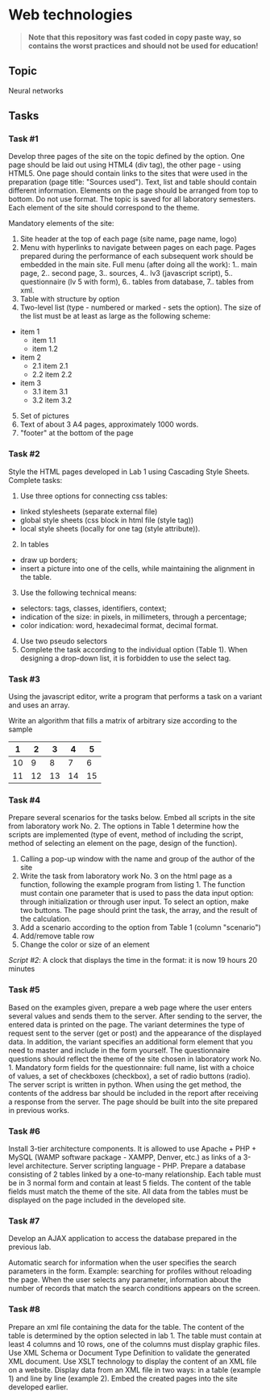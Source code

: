 # Web technologies

> **Note that this repository was fast coded in copy paste way, so contains the worst practices and should not be used for education!**

## Topic

Neural networks

## Tasks

###  Task #1

Develop three pages of the site on the topic defined by the option. One page should be laid out using HTML4 (div tag),
the other page - using HTML5. One page should contain links to the sites that were used in the preparation
(page title: "Sources used"). Text, list and table should contain different information.
Elements on the page should be arranged from top to bottom. Do not use format. The topic is saved for all laboratory semesters. 
Each element of the site should correspond to the theme.

Mandatory elements of the site:
1) Site header at the top of each page (site name, page name, logo)
2) Menu with hyperlinks to navigate between pages on each page. Pages prepared during the performance of each subsequent work should be embedded in the main site. Full menu (after doing all the work): 1.. main page, 2.. second page, 3.. sources, 4.. lv3 (javascript script), 5.. questionnaire (lv 5 with form), 6.. tables from database, 7.. tables from xml.
3) Table with structure by option
4) Two-level list (type - numbered or marked - sets the option). The size of the list must be at least as large as the following scheme:

* item 1
    * item 1.1
    * item 1.2
* item 2
    * 2.1 item 2.1
    * 2.2 item 2.2
* item 3
    * 3.1 item 3.1
    * 3.2 item 3.2

5) Set of pictures
6) Text of about 3 A4 pages, approximately 1000 words.
7) "footer" at the bottom of the page

###  Task #2

Style the HTML pages developed in Lab 1 using Cascading Style Sheets. Complete tasks:
1) Use three options for connecting css tables:
- linked stylesheets (separate external file)
- global style sheets (css block in html file (style tag))
- local style sheets (locally for one tag (style attribute)).
2) In tables
- draw up borders;
- insert a picture into one of the cells, while maintaining the alignment in the table.
3) Use the following technical means:
- selectors: tags, classes, identifiers, context;
- indication of the size: in pixels, in millimeters, through a percentage;
- color indication: word, hexadecimal format, decimal format.
4) Use two pseudo selectors
5) Complete the task according to the individual option (Table 1). When designing a drop-down list, it is forbidden to use the select tag.

###  Task #3

Using the javascript editor, write a program that performs a task on a variant and uses an array.

Write an algorithm that fills a matrix of arbitrary size according to the sample

|     1     |     2     |     3     |     4     |     5     |
|-----------|-----------|-----------|-----------|-----------|
|     10    |     9     |     8     |     7     |     6     |
|     11    |     12    |     13    |     14    |     15    |

### Task #4

Prepare several scenarios for the tasks below. Embed all scripts in the site from laboratory work No. 2. The options in Table 1 determine how the scripts are implemented (type of event, method of including the script, method of selecting an element on the page, design of the function).
1) Calling a pop-up window with the name and group of the author of the site
2) Write the task from laboratory work No. 3 on the html page as a function, following the example program from listing 1. The function must contain one parameter that is used to pass the data input option: through initialization or through user input. To select an option, make two buttons. The page should print the task, the array, and the result of the calculation.
3) Add a scenario according to the option from Table 1 (column "scenario")
4) Add/remove table row
5) Change the color or size of an element

*Script #2*: A clock that displays the time in the format: it is now 19 hours 20 minutes

### Task #5

Based on the examples given, prepare a web page where the user enters several values and sends them to the server. After sending to the server, the entered data is printed on the page. The variant determines the type of request sent to the server (get or post) and the appearance of the displayed data. In addition, the variant specifies an additional form element that you need to master and include in the form yourself.
The questionnaire questions should reflect the theme of the site chosen in laboratory work No. 1. Mandatory form fields for the questionnaire: full name, list with a choice of values, a set of checkboxes (checkbox), a set of radio buttons (radio).
The server script is written in python.
When using the get method, the contents of the address bar should be included in the report after receiving a response from the server.
The page should be built into the site prepared in previous works.

### Task #6

Install 3-tier architecture components. It is allowed to use Apache + PHP + MySQL (WAMP software package - XAMPP, Denver, etc.)
as links of a 3-level architecture. Server scripting language - PHP. Prepare a database consisting of 2 tables linked by
a one-to-many relationship. Each table must be in 3 normal form and contain at least 5 fields. The content of the table
fields must match the theme of the site. All data from the tables must be displayed on the page included in the developed site.

### Task #7

Develop an AJAX application to access the database prepared in the previous lab.

Automatic search for information when the user specifies the search parameters in the form. 
Example: searching for profiles without reloading the page. When the user selects any parameter, information about the 
number of records that match the search conditions appears on the screen.

### Task #8

Prepare an xml file containing the data for the table. The content of the table is determined by the option selected in lab 1.
The table must contain at least 4 columns and 10 rows, one of the columns must display graphic files.
Use XML Schema or Document Type Definition to validate the generated XML document.
Use XSLT technology to display the content of an XML file on a website. Display data from an XML file in two ways: in a 
table (example 1) and line by line (example 2). Embed the created pages into the site developed earlier.
